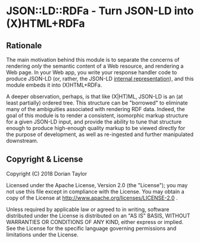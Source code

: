 # JSON::LD::RDFa - Turn JSON-LD into (X)HTML+RDFa

## Rationale

The main motivation behind this module is to separate the concerns of
rendering _only_ the semantic content of a Web resource, and rendering
a Web page. In your Web app, you write your response handler code to
produce JSON-LD (or, rather, the JSON-LD
[internal representation](https://json-ld.org/spec/latest/json-ld/#dfn-internal-representation)),
and this module embeds it into (X)HTML+RDFa.

A deeper observation, perhaps, is that like (X|HT)ML, JSON-LD is an
(at least partially) ordered tree. This structure can be "borrowed" to
eliminate many of the ambiguities associated with rendering RDF data.
Indeed, the goal of this module is to render a consistent, isomorphic
markup structure for a given JSON-LD input, and provide the ability to
tune that structure enough to produce high-enough quality markup to be
viewed directly for the purpose of development, as well as re-ingested
and further manipulated downstream.

## Copyright & License

Copyright (C) 2018 Dorian Taylor

Licensed under the Apache License, Version 2.0 (the "License"); you
may not use this file except in compliance with the License. You may
obtain a copy of the License at
http://www.apache.org/licenses/LICENSE-2.0 .

Unless required by applicable law or agreed to in writing, software
distributed under the License is distributed on an "AS IS" BASIS,
WITHOUT WARRANTIES OR CONDITIONS OF ANY KIND, either express or
implied.  See the License for the specific language governing
permissions and limitations under the License.

